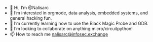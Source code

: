 - 👋 Hi, I’m @Nalisarc
- 👀 I’m interested in orgmode, data analysis, embedded systems, and general hacking fun.
- 🌱 I’m currently learning how to use the Black Magic Probe and GDB.
- 💞️ I’m looking to collaborate on anything micro/circuitpython!
- 📫 How to reach me nalisarc@infosec.exchange

<!---
Nalisarc/Nalisarc is a ✨ special ✨ repository because its `README.md` (this file) appears on your GitHub profile.
You can click the Preview link to take a look at your changes.
--->
